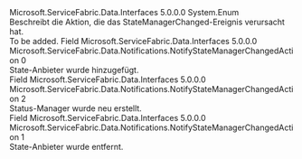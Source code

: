 <Type Name="NotifyStateManagerChangedAction" FullName="Microsoft.ServiceFabric.Data.Notifications.NotifyStateManagerChangedAction">
  <TypeSignature Language="C#" Value="public enum NotifyStateManagerChangedAction" />
  <TypeSignature Language="ILAsm" Value=".class public auto ansi sealed NotifyStateManagerChangedAction extends System.Enum" />
  <TypeSignature Language="DocId" Value="T:Microsoft.ServiceFabric.Data.Notifications.NotifyStateManagerChangedAction" />
  <TypeSignature Language="VB.NET" Value="Public Enum NotifyStateManagerChangedAction" />
  <TypeSignature Language="F#" Value="type NotifyStateManagerChangedAction = " />
  <AssemblyInfo>
    <AssemblyName>Microsoft.ServiceFabric.Data.Interfaces</AssemblyName>
    <AssemblyVersion>5.0.0.0</AssemblyVersion>
  </AssemblyInfo>
  <Base>
    <BaseTypeName>System.Enum</BaseTypeName>
  </Base>
  <Docs>
    <summary>
            Beschreibt die Aktion, die das StateManagerChanged-Ereignis verursacht hat.
            </summary>
    <remarks>To be added.</remarks>
  </Docs>
  <Members>
    <Member MemberName="Add">
      <MemberSignature Language="C#" Value="Add" />
      <MemberSignature Language="ILAsm" Value=".field public static literal valuetype Microsoft.ServiceFabric.Data.Notifications.NotifyStateManagerChangedAction Add = int32(0)" />
      <MemberSignature Language="DocId" Value="F:Microsoft.ServiceFabric.Data.Notifications.NotifyStateManagerChangedAction.Add" />
      <MemberSignature Language="VB.NET" Value="Add" />
      <MemberSignature Language="F#" Value="Add = 0" Usage="Microsoft.ServiceFabric.Data.Notifications.NotifyStateManagerChangedAction.Add" />
      <MemberType>Field</MemberType>
      <AssemblyInfo>
        <AssemblyName>Microsoft.ServiceFabric.Data.Interfaces</AssemblyName>
        <AssemblyVersion>5.0.0.0</AssemblyVersion>
      </AssemblyInfo>
      <ReturnValue>
        <ReturnType>Microsoft.ServiceFabric.Data.Notifications.NotifyStateManagerChangedAction</ReturnType>
      </ReturnValue>
      <MemberValue>0</MemberValue>
      <Docs>
        <summary> 
            State-Anbieter wurde hinzugefügt.
            </summary>
      </Docs>
    </Member>
    <Member MemberName="Rebuild">
      <MemberSignature Language="C#" Value="Rebuild" />
      <MemberSignature Language="ILAsm" Value=".field public static literal valuetype Microsoft.ServiceFabric.Data.Notifications.NotifyStateManagerChangedAction Rebuild = int32(2)" />
      <MemberSignature Language="DocId" Value="F:Microsoft.ServiceFabric.Data.Notifications.NotifyStateManagerChangedAction.Rebuild" />
      <MemberSignature Language="VB.NET" Value="Rebuild" />
      <MemberSignature Language="F#" Value="Rebuild = 2" Usage="Microsoft.ServiceFabric.Data.Notifications.NotifyStateManagerChangedAction.Rebuild" />
      <MemberType>Field</MemberType>
      <AssemblyInfo>
        <AssemblyName>Microsoft.ServiceFabric.Data.Interfaces</AssemblyName>
        <AssemblyVersion>5.0.0.0</AssemblyVersion>
      </AssemblyInfo>
      <ReturnValue>
        <ReturnType>Microsoft.ServiceFabric.Data.Notifications.NotifyStateManagerChangedAction</ReturnType>
      </ReturnValue>
      <MemberValue>2</MemberValue>
      <Docs>
        <summary> 
            Status-Manager wurde neu erstellt.
            </summary>
      </Docs>
    </Member>
    <Member MemberName="Remove">
      <MemberSignature Language="C#" Value="Remove" />
      <MemberSignature Language="ILAsm" Value=".field public static literal valuetype Microsoft.ServiceFabric.Data.Notifications.NotifyStateManagerChangedAction Remove = int32(1)" />
      <MemberSignature Language="DocId" Value="F:Microsoft.ServiceFabric.Data.Notifications.NotifyStateManagerChangedAction.Remove" />
      <MemberSignature Language="VB.NET" Value="Remove" />
      <MemberSignature Language="F#" Value="Remove = 1" Usage="Microsoft.ServiceFabric.Data.Notifications.NotifyStateManagerChangedAction.Remove" />
      <MemberType>Field</MemberType>
      <AssemblyInfo>
        <AssemblyName>Microsoft.ServiceFabric.Data.Interfaces</AssemblyName>
        <AssemblyVersion>5.0.0.0</AssemblyVersion>
      </AssemblyInfo>
      <ReturnValue>
        <ReturnType>Microsoft.ServiceFabric.Data.Notifications.NotifyStateManagerChangedAction</ReturnType>
      </ReturnValue>
      <MemberValue>1</MemberValue>
      <Docs>
        <summary> 
            State-Anbieter wurde entfernt.
            </summary>
      </Docs>
    </Member>
  </Members>
</Type>